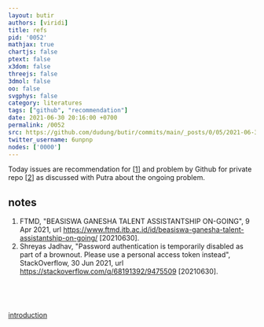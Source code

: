```yaml
---
layout: butir
authors: [viridi]
title: refs
pid: '0052'
mathjax: true
chartjs: false
ptext: false
x3dom: false
threejs: false
3dmol: false
oo: false
svgphys: false
category: literatures
tags: ["github", "recommendation"]
date: 2021-06-30 20:16:00 +0700
permalink: /0052
src: https://github.com/dudung/butir/commits/main/_posts/0/05/2021-06-30-refs.md
twitter_username: 6unpnp
nodes: ['0000']
---
```

Today issues are recommendation for [[1](#r1)] and problem by Github for private repo [[2](#r2)] as discussed with Putra about the ongoing problem.


## notes
1. <a name=r1></a>FTMD, "BEASISWA GANESHA TALENT ASSISTANTSHIP ON-GOING", 9 Apr 2021, url <https://www.ftmd.itb.ac.id/id/beasiswa-ganesha-talent-assistantship-on-going/> [20210630].
2. <a name=r2></a>Shreyas Jadhav, "Password authentication is temporarily disabled as part of a brownout. Please use a personal access token instead", StackOverflow, 30 Jun 2021, url <https://stackoverflow.com/q/68191392/9475509> [20210630].


## &nbsp;
[introduction](0000)
